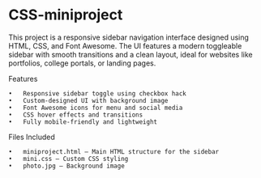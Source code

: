 # CSS-miniproject
This project is a responsive sidebar navigation interface designed using HTML, CSS, and Font Awesome. 
The UI features a modern toggleable sidebar with smooth transitions and a clean layout, ideal for websites like portfolios, college portals, or landing pages.

 Features
 
	•	Responsive sidebar toggle using checkbox hack
	•	Custom-designed UI with background image
	•	Font Awesome icons for menu and social media
	•	CSS hover effects and transitions
	•	Fully mobile-friendly and lightweight

Files Included

	•	miniproject.html – Main HTML structure for the sidebar
	•	mini.css – Custom CSS styling
	•	photo.jpg – Background image
